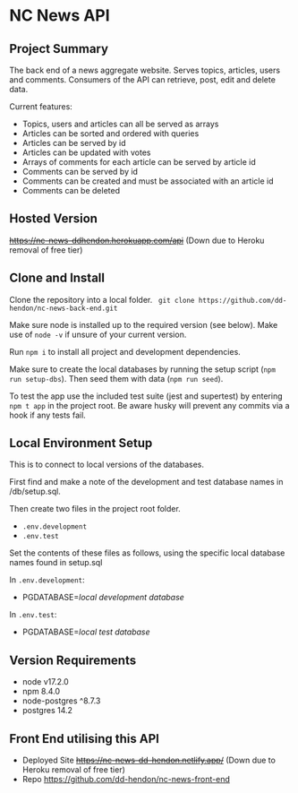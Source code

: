 # NC News API

## Project Summary

The back end of a news aggregate website. Serves topics, articles, users and comments. Consumers of the API can retrieve, post, edit and delete data.

Current features:

- Topics, users and articles can all be served as arrays
- Articles can be sorted and ordered with queries
- Articles can be served by id
- Articles can be updated with votes
- Arrays of comments for each article can be served by article id
- Comments can be served by id
- Comments can be created and must be associated with an article id
- Comments can be deleted

## Hosted Version

~~https://nc-news-ddhendon.herokuapp.com/api~~ (Down due to Heroku removal of free tier)

## Clone and Install

Clone the repository into a local folder.
` git clone https://github.com/dd-hendon/nc-news-back-end.git`

Make sure node is installed up to the required version (see below). Make use of `node -v` if unsure of your current version.

Run `npm i` to install all project and development dependencies.

Make sure to create the local databases by running the setup script (`npm run setup-dbs`). Then seed them with data (`npm run seed`).

To test the app use the included test suite (jest and supertest) by entering `npm t app` in the project root. Be aware husky will prevent any commits via a hook if any tests fail.

## Local Environment Setup

This is to connect to local versions of the databases. 

First find and make a note of the development and test database names in /db/setup.sql.

Then create two files in the project root folder.

- `.env.development`
- `.env.test`

Set the contents of these files as follows, using the specific local database names found in setup.sql

In `.env.development`:
- PGDATABASE=_local development database_

In `.env.test`:
- PGDATABASE=_local test database_

## Version Requirements

- node v17.2.0
- npm 8.4.0
- node-postgres ^8.7.3
- postgres 14.2

## Front End utilising this API
- Deployed Site ~~https://nc-news-dd-hendon.netlify.app/~~ (Down due to Heroku removal of free tier)
- Repo https://github.com/dd-hendon/nc-news-front-end
